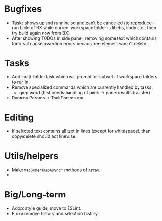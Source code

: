 # Bugfixes

- Tasks shows up and running so and can't be cancelled (to reproduce - run build
  of BX while current workspace folder is libebs, libdx etc., then try build
  again now from BX)
- After showing TODOs in side panel, removing some text which contains todo will
  cause assertion errors becaus tree element wasn't delete.

# Tasks

- Add multi-folder task which will prompt for subset of workspace folders to run
  in.
- Remove specialized commands which are currently handled by tasks:
  - grep word (first needs handling of peek -> panel results transfer)
- Rename Params -> TaskParams etc.

# Editing

- If selected text contains all text in lines (except for whitespace), than
  copy/delete should act linewise.

# Utils/helpers

- Make `mapSome*`/`mapAsync*` methods of `Array`.
-

# Big/Long-term

- Adopt style guide, move to ESLint.
- Fix or remove history and selection history.
